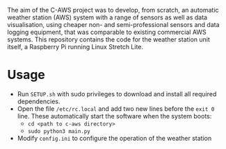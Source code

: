 The aim of the C-AWS project was to develop, from scratch, an automatic weather station (AWS) system with a range of sensors as well as data visualisation, using cheaper non- and semi-professional sensors and data logging equipment, that was comparable to existing commercial AWS systems. This repository contains the code for the weather station unit itself, a Raspberry Pi running Linux Stretch Lite.

# Usage
- Run `SETUP.sh` with sudo privileges to download and install all required dependencies.
- Open the file `/etc/rc.local` and add two new lines before the `exit 0` line. These automatically start the software when the system boots:
    - `cd <path to c-aws directory>`
    - `sudo python3 main.py`
- Modify `config.ini` to configure the operation of the weather station
